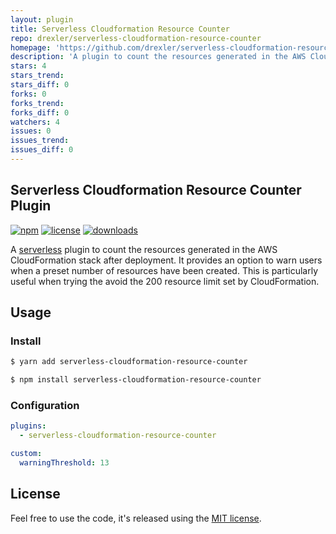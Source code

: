 ```yaml
---
layout: plugin
title: Serverless Cloudformation Resource Counter
repo: drexler/serverless-cloudformation-resource-counter
homepage: 'https://github.com/drexler/serverless-cloudformation-resource-counter'
description: 'A plugin to count the resources generated in the AWS CloudFormation stack after deployment.'
stars: 4
stars_trend: 
stars_diff: 0
forks: 0
forks_trend: 
forks_diff: 0
watchers: 4
issues: 0
issues_trend: 
issues_diff: 0
---
```



## Serverless Cloudformation Resource Counter Plugin

[![npm](https://img.shields.io/npm/v/serverless-cloudformation-resource-counter.svg)](https://www.npmjs.com/package/serverless-cloudformation-resource-counter)
[![license](https://img.shields.io/github/license/drexler/serverless-cloudformation-resource-counter.svg)](https://github.com/drexler/serverless-cloudformation-resource-counter/blob/master/LICENSE.md)
[![downloads](https://img.shields.io/npm/dt/serverless-cloudformation-resource-counter.svg)](https://www.npmjs.com/package/serverless-cloudformation-resource-counter)

A [serverless](https://serverless.com) plugin to count the resources generated in the AWS CloudFormation stack after deployment. It provides an option to warn users when a preset number of resources have been created. This is particularly useful when trying the avoid the 200 resource limit set by CloudFormation.

## Usage

### Install

```bash
$ yarn add serverless-cloudformation-resource-counter
```

```bash
$ npm install serverless-cloudformation-resource-counter
```

### Configuration

```yaml
plugins:
  - serverless-cloudformation-resource-counter

custom:
  warningThreshold: 13

```

## License

Feel free to use the code, it's released using the [MIT license](LICENSE.md).

